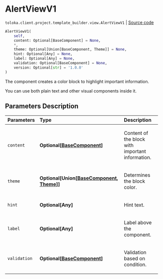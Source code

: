 # AlertViewV1
`toloka.client.project.template_builder.view.AlertViewV1` | [Source code](https://github.com/Toloka/toloka-kit/blob/v1.1.4/src/client/project/template_builder/view.py#L77)

```python
AlertViewV1(
    self,
    content: Optional[BaseComponent] = None,
    *,
    theme: Optional[Union[BaseComponent, Theme]] = None,
    hint: Optional[Any] = None,
    label: Optional[Any] = None,
    validation: Optional[BaseComponent] = None,
    version: Optional[str] = '1.0.0'
)
```

The component creates a color block to highlight important information.


You can use both plain text and other visual components inside it.

## Parameters Description

| Parameters | Type | Description |
| :----------| :----| :-----------|
`content`|**Optional\[[BaseComponent](toloka.client.project.template_builder.base.BaseComponent.md)\]**|<p>Content of the block with important information.</p>
`theme`|**Optional\[Union\[[BaseComponent](toloka.client.project.template_builder.base.BaseComponent.md), [Theme](toloka.client.project.template_builder.view.AlertViewV1.Theme.md)\]\]**|<p>Determines the block color.</p>
`hint`|**Optional\[Any\]**|<p>Hint text.</p>
`label`|**Optional\[Any\]**|<p>Label above the component.</p>
`validation`|**Optional\[[BaseComponent](toloka.client.project.template_builder.base.BaseComponent.md)\]**|<p>Validation based on condition.</p>
